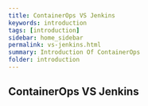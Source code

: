 ```yaml
---
title: ContainerOps VS Jenkins
keywords: introduction
tags: [introduction]
sidebar: home_sidebar
permalink: vs-jenkins.html
summary: Introduction Of ContainerOps
folder: introduction  
---
```


## ContainerOps VS Jenkins